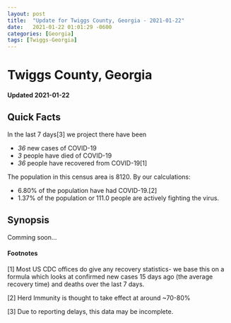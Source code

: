 ```yaml
---
layout: post
title:  "Update for Twiggs County, Georgia - 2021-01-22"
date:   2021-01-22 01:01:29 -0600
categories: [Georgia]
tags: [Twiggs-Georgia]
---
```


# Twiggs County, Georgia
#### Updated 2021-01-22

## Quick Facts

In the last 7 days[3] we project there have been
- *36* new cases of COVID-19
- *3* people have died of COVID-19
- *36* people have recovered from COVID-19[1]

The population in this census area is 8120. By our calculations:
- 6.80% of the population have had COVID-19.[2]
- 1.37% of the population or 111.0 people are actively fighting the virus.

## Synopsis

Comming soon...


#### Footnotes

[1] Most US CDC offices do give any recovery statistics- we base this on a formula which looks at confirmed new cases
15 days ago (the average recovery time) and deaths over the last 7 days.

[2] Herd Immunity is thought to take effect at around ~70-80%

[3] Due to reporting delays, this data may be incomplete.
 
    
